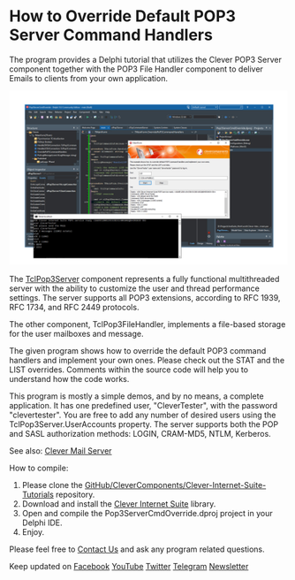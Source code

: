 # How to Override Default POP3 Server Command Handlers

The program provides a Delphi tutorial that utilizes the Clever POP3 Server component together with the POP3 File Handler component to deliver Emails to clients from your own application.   

![Screenshot](pop3-server-cmd-ovr.jpg)

The [TclPop3Server](https://www.clevercomponents.com/products/inetsuite/popserver.asp) component represents a fully functional multithreaded server with the ability to customize the user and thread performance settings. The server supports all POP3 extensions, according to RFC 1939, RFC 1734, and RFC 2449 protocols.

The other component, TclPop3FileHandler, implements a file-based storage for the user mailboxes and message.   

The given program shows how to override the default POP3 command handlers and implement your own ones. Please check out the STAT and the LIST overrides. Comments within the source code will help you to understand how the code works.   

This program is mostly a simple demos, and by no means, a complete application. It has one predefined user, "CleverTester", with the password "clevertester". You are free to add any number of desired users using the TclPop3Server.UserAccounts property. The server supports both the POP and SASL authorization methods: LOGIN, CRAM-MD5, NTLM, Kerberos.    

See also: [Clever Mail Server](https://github.com/CleverComponents/Clever-Mail-Server)

How to compile:   
1. Please clone the [GitHub/CleverComponents/Clever-Internet-Suite-Tutorials](https://github.com/CleverComponents/Clever-Internet-Suite-Tutorials) repository.
2. Download and install the [Clever Internet Suite](https://www.clevercomponents.com/downloads/inetsuite/suitedownload.asp) library.
3. Open and compile the Pop3ServerCmdOverride.dproj project in your Delphi IDE.
4. Enjoy.

Please feel free to [Contact Us](https://www.clevercomponents.com/support/) and ask any program related questions.   

Keep updated on [Facebook](http://www.facebook.com/clevercomponents)   [YouTube](https://www.youtube.com/channel/UC9Si4WNQVSeXQMjdEJ8j1fg)   [Twitter](https://twitter.com/CleverComponent)   [Telegram](https://t.me/clevercomponents)   [Newsletter](https://www.clevercomponents.com/home/maillist.asp)   
